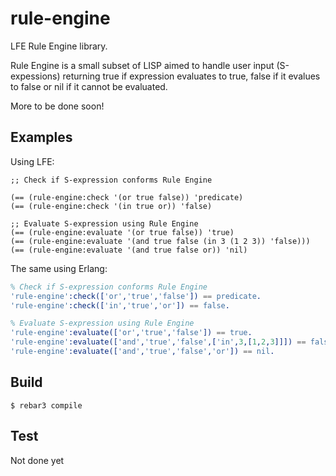 rule-engine
==========

LFE Rule Engine library.

Rule Engine is a small subset of LISP aimed to handle user input (S-expessions) returning true if expression evaluates to true, false if it evalues to false or nil if it cannot be evaluated.

More to be done soon!

## Examples

Using LFE:

```lfe
;; Check if S-expression conforms Rule Engine

(== (rule-engine:check '(or true false)) 'predicate)
(== (rule-engine:check '(in true or)) 'false)

;; Evaluate S-expression using Rule Engine
(== (rule-engine:evaluate '(or true false)) 'true)
(== (rule-engine:evaluate '(and true false (in 3 (1 2 3)) 'false)))
(== (rule-engine:evaluate '(and true false or)) 'nil)
```

The same using Erlang:

```erlang
% Check if S-expression conforms Rule Engine
'rule-engine':check(['or','true','false']) == predicate.
'rule-engine':check(['in','true','or']) == false.

% Evaluate S-expression using Rule Engine
'rule-engine':evaluate(['or','true','false']) == true.
'rule-engine':evaluate(['and','true','false',['in',3,[1,2,3]]]) == false.
'rule-engine':evaluate(['and','true','false','or']) == nil.
```

## Build

```
$ rebar3 compile
```

## Test

Not done yet
